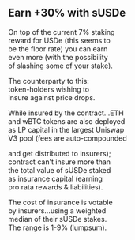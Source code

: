 
## Earn +30% with sUSDe

On top of the current 7% staking  
reward for USDe (this seems to  
be the floor rate) you can earn  
even more (with the possibility  
of slashing some of your stake).  

The counterparty to this:   
token-holders wishing to  
insure against price drops.

While insured by the contract...ETH  
and wBTC tokens are also deployed  
as LP capital in the largest Uniswap  
V3 pool (fees are auto-compounded  

and get distributed to insurers);  
contract can't insure more than   
the total value of sUSDe staked  
as insurance capital (earning  
pro rata rewards & liabilities).  

The cost of insurance is votable  
by insurers...using a weighted  
median of their sUSDe stakes.  
The range is 1-9% (lumpsum).
